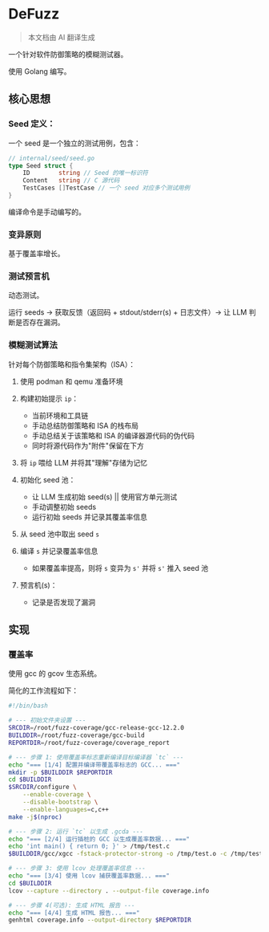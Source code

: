 # DeFuzz

> 本文档由 AI 翻译生成

一个针对软件防御策略的模糊测试器。

使用 Golang 编写。

## 核心思想

### Seed 定义：

一个 seed 是一个独立的测试用例，包含：

```go
// internal/seed/seed.go
type Seed struct {
	ID        string // Seed 的唯一标识符
	Content   string // C 源代码
	TestCases []TestCase // 一个 seed 对应多个测试用例
}
```

编译命令是手动编写的。

### 变异原则

基于覆盖率增长。

### 测试预言机

动态测试。

运行 seeds -> 获取反馈（返回码 + stdout/stderr(s) + 日志文件）-> 让 LLM 判断是否存在漏洞。

### 模糊测试算法

针对每个防御策略和指令集架构（ISA）：

1. 使用 podman 和 qemu 准备环境

2. 构建初始提示 `ip`：

   - 当前环境和工具链
   - 手动总结防御策略和 ISA 的栈布局
   - 手动总结关于该策略和 ISA 的编译器源代码的伪代码
   - 同时将源代码作为"附件"保留在下方

3. 将 `ip` 喂给 LLM 并将其"理解"存储为记忆
   <!-- 如果 LLM 不理解你的需求，那么如何使用 LLM 进行模糊测试？ -->

4. 初始化 seed 池：

   - 让 LLM 生成初始 seed(s) || 使用官方单元测试
   - 手动调整初始 seeds
   - 运行初始 seeds 并记录其覆盖率信息

5. 从 seed 池中取出 seed `s`

6. 编译 `s` 并记录覆盖率信息

   - 如果覆盖率提高，则将 `s` 变异为 `s'` 并将 `s'` 推入 seed 池

7. 预言机(s)：
   <!-- TODO: 未来可能使用多臂老虎机进行变异 -->
   - 记录是否发现了漏洞

## 实现

### 覆盖率

使用 gcc 的 gcov 生态系统。

简化的工作流程如下：

```bash
#!/bin/bash

# --- 初始文件夹设置 ---
SRCDIR=/root/fuzz-coverage/gcc-release-gcc-12.2.0
BUILDDIR=/root/fuzz-coverage/gcc-build
REPORTDIR=/root/fuzz-coverage/coverage_report

# --- 步骤 1: 使用覆盖率标志重新编译目标编译器 `tc` ---
echo "=== [1/4] 配置并编译带覆盖率标志的 GCC... ==="
mkdir -p $BUILDDIR $REPORTDIR
cd $BUILDDIR
$SRCDIR/configure \
    --enable-coverage \
    --disable-bootstrap \
    --enable-languages=c,c++
make -j$(nproc)

# --- 步骤 2: 运行 `tc` 以生成 .gcda ---
echo "=== [2/4] 运行插桩的 GCC 以生成覆盖率数据... ==="
echo 'int main() { return 0; }' > /tmp/test.c
$BUILDDIR/gcc/xgcc -fstack-protector-strong -o /tmp/test.o -c /tmp/test.c

# --- 步骤 3: 使用 lcov 处理覆盖率信息 ---
echo "=== [3/4] 使用 lcov 捕获覆盖率数据... ==="
cd $BUILDDIR
lcov --capture --directory . --output-file coverage.info

# --- 步骤 4(可选): 生成 HTML 报告 ---
echo "=== [4/4] 生成 HTML 报告... ==="
genhtml coverage.info --output-directory $REPORTDIR
```

<!-- ## 使用方法

DeFuzz 是一个具有多个子命令的命令行工具。

### `generate`

此命令用于为特定的 ISA 和防御策略生成初始 seed 池。

**使用方法：**

```bash
go run ./cmd/defuzz generate --isa <目标-isa> --strategy <目标-策略> [标志]
```

**标志：**

- `--isa`: （必需）目标 ISA（例如 `x86_64`）。
- `--strategy`: （必需）防御策略（例如 `stackguard`）。
- `-o, --output`: seeds 的输出目录（默认：`initial_seeds`）。
- `-c, --count`: 要生成的 seeds 数量（默认：`1`）。

**注意：** 在运行 generate 命令之前，请确保已使用提供的容器脚本设置模糊测试环境：`./scripts/build-container.sh`

### Seed 存储

`initial_seeds/` 目录存储与特定模糊测试目标（ISA 和防御策略的组合）相关的所有数据。这包括 LLM 对目标的缓存理解和各个 seeds。

```
initial_seeds/<isa>/<防御_策略>/
├── understanding.md
└── <id>/
    ├── source.c
    ├── Makefile
    └── run.sh
```

- **`<isa>`**: 目标指令集架构（例如 `x86_64`）。
- **`<防御_策略>`**: 正在模糊测试的防御策略（例如 `stackguard`）。
- **`understanding.md`**: 包含 LLM 对初始提示的总结和理解的缓存文件。这在首次运行时生成并重复使用，以节省时间和 API 调用。
- **`<id>`**: 每个单独 seed 的目录，包含：
  - **`source.c`**: seed 的 C 源代码
  - **`Makefile`**: 构建说明和编译标志
  - **`run.sh`**: 用于测试编译二进制文件的执行脚本

## 项目结构

该项目的结构旨在分离模糊测试器的不同逻辑组件，遵循标准的 Go 项目布局约定。这使得代码库更易于理解、维护和测试。

- **`cmd/defuzz/`**: 这是应用程序的主要入口点。此目录中的 `main.go` 文件负责解析命令行参数，处理不同的执行模式（`generate` 和 `fuzz`），并启动适当的进程。

- **`internal/`**: 此目录包含模糊测试器的所有核心逻辑。由于它是 `internal`，因此此代码不能被其他外部项目导入。

  - **`config/`**: 提供一种通用方法，从 `configs/` 目录中存储的 YAML 文件加载配置（例如用于 LLM）。它使用 Viper 库按名称自动查找和解析文件（例如 `llm.yaml`），并包含针对格式错误或缺失文件的健壮错误处理。
  - **`exec/`**: 一个低级实用程序包，提供用于在主机系统上执行外部 shell 命令的健壮辅助函数。
  - **`vm/`**: 管理容器化执行环境。它处理 Podman 容器的创建、启动和停止。它提供在容器_内部_运行命令的函数（用于编译和执行 seeds），通过使用 `exec` 包调用 `podman exec`。
  - **`llm/`**: 负责与大型语言模型的所有交互。它采用模块化设计，具有 `LLM` 接口以支持不同的提供商。`New()` 工厂函数根据 `configs/llm.yaml` 初始化客户端（例如 `DeepSeekClient`），允许轻松扩展和测试。其职责包括处理初始提示、生成和变异 seeds 以及分析反馈。
  - **`prompt/`**: 专注于为 LLM 构建详细的初始提示，包括环境详细信息和防御策略摘要。
  - **`seed_executor/`**: 在 VM 中执行 seed。它准备环境，运行 seed 的命令，并返回结果。
  - **`seed/`**: 定义 seeds 的数据结构并管理 seed 池（例如添加、保存和加载 seeds）。
  - **`analysis/`**: 处理模糊测试反馈的分析。它将解释 seed 执行的结果，以确定是否发现了漏洞。
  - **`report/`**: 处理将有漏洞的 seeds 及其相关反馈保存为报告。
  - **`fuzz/`**: 包含高级编排逻辑。在 `generate` 模式下，它协调 `prompt`、`llm` 和 `seed` 以创建初始 seed 池。在 `fuzz` 模式下，它运行主模糊测试循环，管理漏洞计数，并确定何时退出。

- **`pkg/`**: 用于可以安全导入和由外部应用程序使用的代码。目前为空，但保留供将来使用。

- **`configs/`**: 配置文件的指定位置，例如 LLM 或不同模糊测试目标的设置。

- **`scripts/`**: 用于存储辅助脚本，例如自动化构建、运行测试或设置环境。

- **`testdata/`**: 包含运行测试所需的示例文件和数据，例如示例 C/汇编源文件。

## 工作流程

- 2025-01-23: 更新文档以反映统一的 seed 结构（C + Makefile + run.sh）并移除已弃用的 seed 类型参数。
- 2025-08-01: 更新 seed 计划以反映三种 seed 类型。
- 2025-07-31: 为报告模块创建计划。
- 2025-07-31: 审查并更新所有模块计划。 -->
